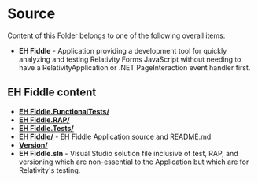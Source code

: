# Source
Content of this Folder belongs to one of the following overall items:
* **EH Fiddle** - Application providing a development tool for quickly analyzing and testing Relativity Forms JavaScript without needing to have a RelativityApplication or .NET PageInteraction event handler first.

## EH Fiddle content
* **[EH Fiddle.FunctionalTests/](./EH%20Fiddle.FunctionalTests/)**
* **[EH Fiddle.RAP/](./EH%20Fiddle.RAP/)**
* **[EH Fiddle.Tests/](./EH%20Fiddle.Tests/)**
* **[EH Fiddle/](./EH%20Fiddle/)** - EH Fiddle Application source and README.md
* **[Version/](./Version/)**
* **EH Fiddle.sln** - Visual Studio solution file inclusive of test, RAP, and versioning which are non-essential to the Application but which are for Relativity's testing.
